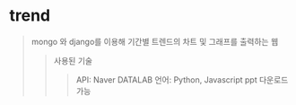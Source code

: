 # trend

> mongo 와 django를 이용해 기간별 트렌드의
> 차트 및 그래프를 출력하는 웹
>   > 사용된 기술
>   >   >  API: Naver DATALAB
>   >   >  언어: Python, Javascript
> ppt 다운로드 가능
